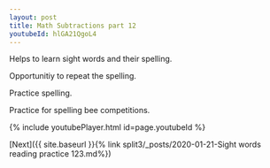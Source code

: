 ```yaml
---
layout: post
title: Math Subtractions part 12
youtubeId: hlGA21QgoL4
---
```

 
 
Helps to learn sight words and their spelling.

Opportunitiy to repeat the spelling. 

Practice spelling. 
 
Practice for spelling bee competitions. 
 
{% include youtubePlayer.html id=page.youtubeId %}
 
 

[Next]({{ site.baseurl }}{% link  split3/_posts/2020-01-21-Sight words reading practice 123.md%})
 
